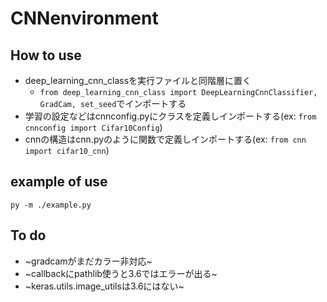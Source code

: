 # CNNenvironment
## How to use
- deep_learning_cnn_classを実行ファイルと同階層に置く
  - `from deep_learning_cnn_class import DeepLearningCnnClassifier, GradCam, set_seed`でインポートする
- 学習の設定などはcnnconfig.pyにクラスを定義しインポートする(ex: `from cnnconfig import Cifar10Config`)
- cnnの構造はcnn.pyのように関数で定義しインポートする(ex: `from cnn import cifar10_cnn`)

## example of use
`py -m ./example.py`

## To do
- ~gradcamがまだカラー非対応~
- ~callbackにpathlib使うと3.6ではエラーが出る~
- ~keras.utils.image_utilsは3.6にはない~
